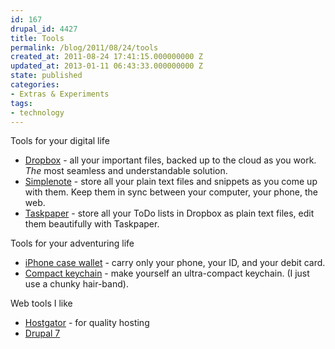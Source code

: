 ```yaml
---
id: 167
drupal_id: 4427
title: Tools
permalink: /blog/2011/08/24/tools
created_at: 2011-08-24 17:41:15.000000000 Z
updated_at: 2013-01-11 06:43:33.000000000 Z
state: published
categories:
- Extras & Experiments
tags:
- technology
---
```

Tools for your digital life
<ul>
<li><a href="http://db.tt/gHDK1q9">Dropbox</a> - all your important files, backed up to the cloud as you work. <em>The</em> most seamless and understandable solution.</li>
<li><a href="http://simplenoteapp.com">Simplenote</a> - store all your plain text files and snippets as you come up with them. Keep them in sync between your computer, your phone, the web.</li>
<li><a href="http://www.hogbaysoftware.com/products/taskpaper">Taskpaper</a> - store all your ToDo lists in Dropbox as plain text files, edit them beautifully with Taskpaper.</li>
</ul>

Tools for your adventuring life
<ul>
<li><a href="http://www.case-mate.com/iPhone-4-Cases/Case-Mate-iPhone-4-ID-Credit-Card-Cases.asp">iPhone case wallet</a> - carry only your phone, your ID, and your debit card.</li>
<li><a href="http://carlitoscontraptions.com/2007/03/compact-keychain/">Compact keychain</a> - make yourself an ultra-compact keychain. (I just use a chunky hair-band).</li>
</ul>

Web tools I like
<ul>
<li><a href="http://secure.hostgator.com/~affiliat/cgi-bin/affiliates/clickthru.cgi?id=micahredding">Hostgator</a> - for quality hosting</li>
<li><a href="http://drupal.org">Drupal 7</a></li>
</ul>
